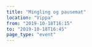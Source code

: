```yaml
---
title: "Mingling og pausemat"
location: "Vippa"
from: "2019-10-18T16:15"
to: "2019-10-18T16:45"
page_type: "event"
---
```

